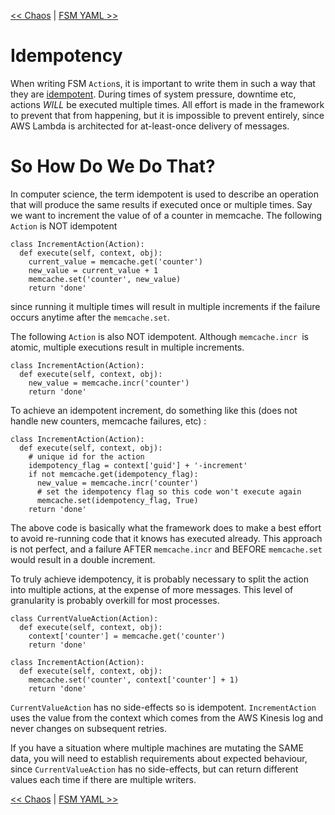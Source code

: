 <!--
Copyright 2016-2018 Workiva Inc.

Licensed under the Apache License, Version 2.0 (the "License");
you may not use this file except in compliance with the License.
You may obtain a copy of the License at

    http://www.apache.org/licenses/LICENSE-2.0

Unless required by applicable law or agreed to in writing, software
distributed under the License is distributed on an "AS IS" BASIS,
WITHOUT WARRANTIES OR CONDITIONS OF ANY KIND, either express or implied.
See the License for the specific language governing permissions and
limitations under the License.
-->

[<< Chaos](CHAOS.md) | [FSM YAML >>](YAML.md)

# Idempotency

When writing FSM `Action`s, it is important to write them in such a way that they are 
[idempotent](https://en.wikipedia.org/wiki/Idempotence). During times of system pressure,
downtime etc, actions _WILL_ be executed multiple times. All effort is made in the 
framework to prevent that from happening, but it is impossible to prevent entirely, since 
AWS Lambda is architected for at-least-once delivery of messages.

# So How Do We Do That?

In computer science, the term idempotent is used to describe an operation that will 
produce the same results if executed once or multiple times. Say we want to increment
the value of of a counter in memcache. The following `Action` is NOT idempotent

    class IncrementAction(Action):
      def execute(self, context, obj):
        current_value = memcache.get('counter')
        new_value = current_value + 1
        memcache.set('counter', new_value)
        return 'done'
        
since running it multiple times will result in multiple increments if the failure occurs
anytime after the `memcache.set`.

The following `Action` is also NOT idempotent. Although `memcache.incr `is atomic, multiple 
executions result in multiple increments.

    class IncrementAction(Action):
      def execute(self, context, obj):
        new_value = memcache.incr('counter')
        return 'done'
        
To achieve an idempotent increment, do something like this (does not handle new 
counters, memcache failures,  etc) :

    class IncrementAction(Action):
      def execute(self, context, obj):
        # unique id for the action
        idempotency_flag = context['guid'] + '-increment'
        if not memcache.get(idempotency_flag):
          new_value = memcache.incr('counter')
          # set the idempotency flag so this code won't execute again
          memcache.set(idempotency_flag, True)
        return 'done'
        
The above code is basically what the framework does to make a best effort to avoid
re-running code that it knows has executed already. This approach is not perfect,
and a failure AFTER `memcache.incr` and BEFORE `memcache.set` would result in a
double increment.

To truly achieve idempotency, it is probably necessary to split the action into
multiple actions, at the expense of more messages. This level of granularity is
probably overkill for most processes.

    class CurrentValueAction(Action):
      def execute(self, context, obj):
        context['counter'] = memcache.get('counter')
        return 'done'
        
    class IncrementAction(Action):
      def execute(self, context, obj):
        memcache.set('counter', context['counter'] + 1)
        return 'done'
        
`CurrentValueAction` has no side-effects so is idempotent. `IncrementAction`
uses the value from the context which comes from the AWS Kinesis log and never
changes on subsequent retries.

If you have a situation where multiple machines are mutating the SAME data,
you will need to establish requirements about expected behaviour, since 
`CurrentValueAction` has no side-effects, but can return different values each
time if there are multiple writers.
    
[<< Chaos](CHAOS.md) | [FSM YAML >>](YAML.md)

          
        
        
